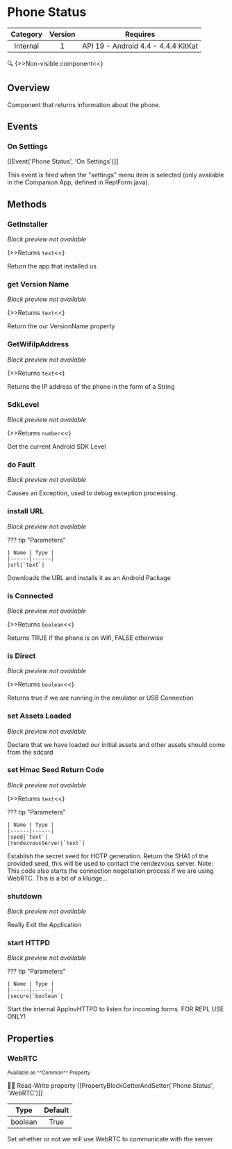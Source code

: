 # Phone Status

| Category | Version | Requires |
|:--------:|:-------:|:--------:|
|Internal|1|API 19 - Android 4.4 - 4.4.4 KitKat|

:mag: {>>Non-visible component<<}

## Overview

Component that returns information about the phone.

## Events

### On Settings

[[Event('Phone Status', 'On Settings')]]

This event is fired when the "settings" menu item is selected (only available in the   Companion App, defined in ReplForm.java).

## Methods

### GetInstaller

_Block preview not available_

{>>Returns `text`<<}

Return the app that installed us

### get Version Name

_Block preview not available_

{>>Returns `text`<<}

Return the our VersionName property

### GetWifiIpAddress

_Block preview not available_

{>>Returns `text`<<}

Returns the IP address of the phone in the form of a String

### SdkLevel

_Block preview not available_

{>>Returns `number`<<}

Get the current Android SDK Level

### do Fault

_Block preview not available_

Causes an Exception, used to debug exception processing.

### install URL

_Block preview not available_

??? tip "Parameters"

    | Name | Type |
    |------|------|
    |url|`text`|


Downloads the URL and installs it as an Android Package

### is Connected

_Block preview not available_

{>>Returns `boolean`<<}

Returns TRUE if the phone is on Wifi, FALSE otherwise

### is Direct

_Block preview not available_

{>>Returns `boolean`<<}

Returns true if we are running in the emulator or USB Connection

### set Assets Loaded

_Block preview not available_

Declare that we have loaded our initial assets and other assets should come from the sdcard

### set Hmac Seed Return Code

_Block preview not available_

{>>Returns `text`<<}

??? tip "Parameters"

    | Name | Type |
    |------|------|
    |seed|`text`|
    |rendezvousServer|`text`|


Establish the secret seed for HOTP generation. Return the SHA1 of the provided seed, this will be used to contact the rendezvous server. Note: This code also starts the connection negotiation process if we are using WebRTC. This is a bit of a kludge...

### shutdown

_Block preview not available_

Really Exit the Application

### start HTTPD

_Block preview not available_

??? tip "Parameters"

    | Name | Type |
    |------|------|
    |secure|`boolean`|


Start the internal AppInvHTTPD to listen for incoming forms. FOR REPL USE ONLY!

## Properties

### WebRTC

<small>Available as ^^Common^^ Property</small>

:eyes::pencil: Read-Write property
[[PropertyBlockGetterAndSetter('Phone Status', 'WebRTC')]]

| Type | Default |
|:----:|:-------:|
|boolean|True|

Set whether or not we will use WebRTC to communicate with the server